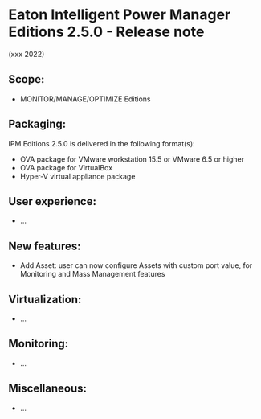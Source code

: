 # Eaton Intelligent Power Manager Editions 2.5.0 - Release note
(xxx 2022)

## Scope:
* MONITOR/MANAGE/OPTIMIZE Editions

## Packaging:
IPM Editions 2.5.0 is delivered in the following format(s):
* OVA package for VMware workstation 15.5 or VMware 6.5 or higher
* OVA package for VirtualBox
* Hyper-V virtual appliance package

## User experience:
* ...

## New features:
* Add Asset: user can now configure Assets with custom port value, for Monitoring and Mass Management features

## Virtualization:
* ...

## Monitoring:
* ...

## Miscellaneous:
* ...
